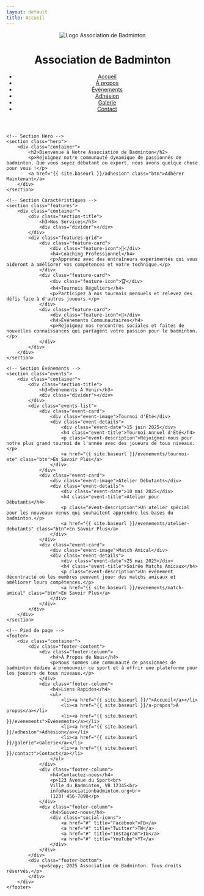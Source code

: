 ```yaml
---
layout: default
title: Accueil
---
```


<html lang="fr">
<head>
    <meta charset="UTF-8">
    <meta name="viewport" content="width=device-width, initial-scale=1.0">
    <title>{{ page.title }} | Association de Badminton</title>
    <link rel="stylesheet" href="/assets/styles.css">
</head>
<body>
    <!-- En-tête -->
    <header>
        <div class="container header-container">
            <div class="logo">
                <img src="{{ site.baseurl }}/assets/images/logo.png" alt="Logo Association de Badminton">
                <h1>Association de Badminton</h1>
            </div>
            <nav>
                <ul>
                    <li><a href="{{ site.baseurl }}/">Accueil</a></li>
                    <li><a href="{{ site.baseurl }}/a-propos">À propos</a></li>
                    <li><a href="{{ site.baseurl }}/evenements">Événements</a></li>
                    <li><a href="{{ site.baseurl }}/adhesion">Adhésion</a></li>
                    <li><a href="{{ site.baseurl }}/galerie">Galerie</a></li>
                    <li><a href="{{ site.baseurl }}/contact">Contact</a></li>
                </ul>
            </nav>
        </div>
    </header>

    <!-- Section Héro -->
    <section class="hero">
        <div class="container">
            <h2>Bienvenue à Notre Association de Badminton</h2>
            <p>Rejoignez notre communauté dynamique de passionnés de badminton. Que vous soyez débutant ou expert, nous avons quelque chose pour vous !</p>
            <a href="{{ site.baseurl }}/adhesion" class="btn">Adhérer Maintenant</a>
        </div>
    </section>

    <!-- Section Caractéristiques -->
    <section class="features">
        <div class="container">
            <div class="section-title">
                <h3>Nos Services</h3>
                <div class="divider"></div>
            </div>
            <div class="features-grid">
                <div class="feature-card">
                    <div class="feature-icon">🏸</div>
                    <h4>Coaching Professionnel</h4>
                    <p>Apprenez avec des entraîneurs expérimentés qui vous aideront à améliorer vos compétences et votre technique.</p>
                </div>
                <div class="feature-card">
                    <div class="feature-icon">🏆</div>
                    <h4>Tournois Réguliers</h4>
                    <p>Participez à nos tournois mensuels et relevez des défis face à d'autres joueurs.</p>
                </div>
                <div class="feature-card">
                    <div class="feature-icon">👥</div>
                    <h4>Événements Communautaires</h4>
                    <p>Rejoignez nos rencontres sociales et faites de nouvelles connaissances qui partagent votre passion pour le badminton.</p>
                </div>
            </div>
        </div>
    </section>

    <!-- Section Événements -->
    <section class="events">
        <div class="container">
            <div class="section-title">
                <h3>Événements À Venir</h3>
                <div class="divider"></div>
            </div>
            <div class="events-list">
                <div class="event-card">
                    <div class="event-image">Tournoi d'Été</div>
                    <div class="event-details">
                        <div class="event-date">15 juin 2025</div>
                        <h4 class="event-title">Tournoi Annuel d'Été</h4>
                        <p class="event-description">Rejoignez-nous pour notre plus grand tournoi de l'année avec des joueurs de tous niveaux.</p>
                        <a href="{{ site.baseurl }}/evenements/tournoi-ete" class="btn">En Savoir Plus</a>
                    </div>
                </div>
                <div class="event-card">
                    <div class="event-image">Atelier Débutants</div>
                    <div class="event-details">
                        <div class="event-date">10 mai 2025</div>
                        <h4 class="event-title">Atelier pour Débutants</h4>
                        <p class="event-description">Un atelier spécial pour les nouveaux venus qui souhaitent apprendre les bases du badminton.</p>
                        <a href="{{ site.baseurl }}/evenements/atelier-debutants" class="btn">En Savoir Plus</a>
                    </div>
                </div>
                <div class="event-card">
                    <div class="event-image">Match Amical</div>
                    <div class="event-details">
                        <div class="event-date">25 mai 2025</div>
                        <h4 class="event-title">Soirée Matchs Amicaux</h4>
                        <p class="event-description">Un événement décontracté où les membres peuvent jouer des matchs amicaux et améliorer leurs compétences.</p>
                        <a href="{{ site.baseurl }}/evenements/match-amical" class="btn">En Savoir Plus</a>
                    </div>
                </div>
            </div>
        </div>
    </section>

    <!-- Pied de page -->
    <footer>
        <div class="container">
            <div class="footer-content">
                <div class="footer-column">
                    <h4>À Propos de Nous</h4>
                    <p>Nous sommes une communauté de passionnés de badminton dédiée à promouvoir ce sport et à offrir une plateforme pour les joueurs de tous niveaux.</p>
                </div>
                <div class="footer-column">
                    <h4>Liens Rapides</h4>
                    <ul>
                        <li><a href="{{ site.baseurl }}/">Accueil</a></li>
                        <li><a href="{{ site.baseurl }}/a-propos">À propos</a></li>
                        <li><a href="{{ site.baseurl }}/evenements">Événements</a></li>
                        <li><a href="{{ site.baseurl }}/adhesion">Adhésion</a></li>
                        <li><a href="{{ site.baseurl }}/galerie">Galerie</a></li>
                        <li><a href="{{ site.baseurl }}/contact">Contact</a></li>
                    </ul>
                </div>
                <div class="footer-column">
                    <h4>Contactez-nous</h4>
                    <p>123 Avenue du Sport<br>
                    Ville du Badminton, VB 12345<br>
                    info@associationbadminton.org<br>
                    (123) 456-7890</p>
                </div>
                <div class="footer-column">
                    <h4>Suivez-nous</h4>
                    <div class="social-icons">
                        <a href="#" title="Facebook">FB</a>
                        <a href="#" title="Twitter">TW</a>
                        <a href="#" title="Instagram">IG</a>
                        <a href="#" title="YouTube">YT</a>
                    </div>
                </div>
            </div>
            <div class="footer-bottom">
                <p>&copy; 2025 Association de Badminton. Tous droits réservés.</p>
            </div>
        </div>
    </footer>
</body>
</html>